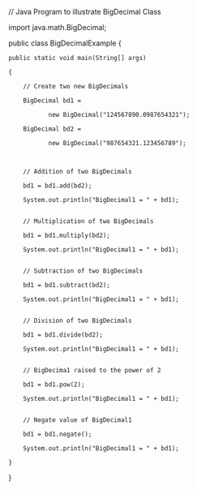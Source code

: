 // Java Program to illustrate BigDecimal Class
 

import java.math.BigDecimal;

public class BigDecimalExample
{

    public static void main(String[] args) 

    {

        // Create two new BigDecimals

        BigDecimal bd1 = 

               new BigDecimal("124567890.0987654321");

        BigDecimal bd2 = 

               new BigDecimal("987654321.123456789");

         

        // Addition of two BigDecimals

        bd1 = bd1.add(bd2);

        System.out.println("BigDecimal1 = " + bd1);
 

        // Multiplication of two BigDecimals

        bd1 = bd1.multiply(bd2);

        System.out.println("BigDecimal1 = " + bd1);
 

        // Subtraction of two BigDecimals

        bd1 = bd1.subtract(bd2);

        System.out.println("BigDecimal1 = " + bd1);
 

        // Division of two BigDecimals

        bd1 = bd1.divide(bd2);

        System.out.println("BigDecimal1 = " + bd1);
 

        // BigDecima1 raised to the power of 2

        bd1 = bd1.pow(2);

        System.out.println("BigDecimal1 = " + bd1);
 

        // Negate value of BigDecimal1

        bd1 = bd1.negate();

        System.out.println("BigDecimal1 = " + bd1);

    }    
}        
